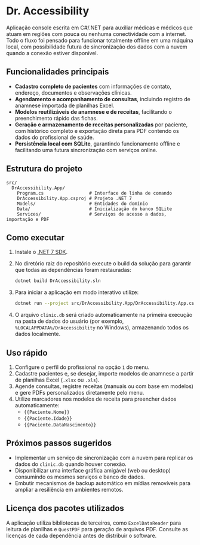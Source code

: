 # Dr. Accessibility

Aplicação console escrita em C#/.NET para auxiliar médicas e médicos que atuam em regiões com pouca ou nenhuma conectividade com a internet. Todo o fluxo foi pensado para funcionar totalmente offline em uma máquina local, com possibilidade futura de sincronização dos dados com a nuvem quando a conexão estiver disponível.

## Funcionalidades principais

- **Cadastro completo de pacientes** com informações de contato, endereço, documentos e observações clínicas.
- **Agendamento e acompanhamento de consultas**, incluindo registro de anamnese importada de planilhas Excel.
- **Modelos reutilizáveis de anamnese e de receitas**, facilitando o preenchimento rápido das fichas.
- **Geração e armazenamento de receitas personalizadas** por paciente, com histórico completo e exportação direta para PDF contendo os dados do profissional de saúde.
- **Persistência local com SQLite**, garantindo funcionamento offline e facilitando uma futura sincronização com serviços online.

## Estrutura do projeto

```
src/
  DrAccessibility.App/
    Program.cs                 # Interface de linha de comando
    DrAccessibility.App.csproj # Projeto .NET 7
    Models/                    # Entidades do domínio
    Data/                      # Inicialização do banco SQLite
    Services/                  # Serviços de acesso a dados, importação e PDF
```

## Como executar

1. Instale o [.NET 7 SDK](https://dotnet.microsoft.com/pt-br/download).
2. No diretório raiz do repositório execute o build da solução para garantir que todas as dependências foram restauradas:

   ```bash
   dotnet build DrAccessibility.sln
   ```

3. Para iniciar a aplicação em modo interativo utilize:

   ```bash
   dotnet run --project src/DrAccessibility.App/DrAccessibility.App.csproj
   ```

4. O arquivo `clinic.db` será criado automaticamente na primeira execução na pasta de dados do usuário (por exemplo, `%LOCALAPPDATA%/DrAccessibility` no Windows), armazenando todos os dados localmente.

## Uso rápido

1. Configure o perfil do profissional na opção `1` do menu.
2. Cadastre pacientes e, se desejar, importe modelos de anamnese a partir de planilhas Excel (`.xlsx` ou `.xls`).
3. Agende consultas, registre receitas (manuais ou com base em modelos) e gere PDFs personalizados diretamente pelo menu.
4. Utilize marcadores nos modelos de receita para preencher dados automaticamente:
   - `{{Paciente.Nome}}`
   - `{{Paciente.Idade}}`
   - `{{Paciente.DataNascimento}}`

## Próximos passos sugeridos

- Implementar um serviço de sincronização com a nuvem para replicar os dados do `clinic.db` quando houver conexão.
- Disponibilizar uma interface gráfica amigável (web ou desktop) consumindo os mesmos serviços e banco de dados.
- Embutir mecanismos de backup automático em mídias removíveis para ampliar a resiliência em ambientes remotos.

## Licença dos pacotes utilizados

A aplicação utiliza bibliotecas de terceiros, como `ExcelDataReader` para leitura de planilhas e `QuestPDF` para geração de arquivos PDF. Consulte as licenças de cada dependência antes de distribuir o software.
